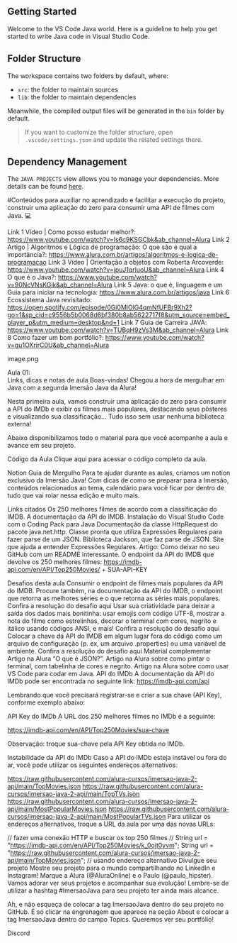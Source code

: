 ## Getting Started

Welcome to the VS Code Java world. Here is a guideline to help you get started to write Java code in Visual Studio Code.

## Folder Structure

The workspace contains two folders by default, where:

- `src`: the folder to maintain sources
- `lib`: the folder to maintain dependencies

Meanwhile, the compiled output files will be generated in the `bin` folder by default.

> If you want to customize the folder structure, open `.vscode/settings.json` and update the related settings there.

## Dependency Management

The `JAVA PROJECTS` view allows you to manage your dependencies. More details can be found [here](https://github.com/microsoft/vscode-java-dependency#manage-dependencies).


#Conteúdos para auxiliar no aprendizado e facilitar a execução do projeto, construir uma aplicação do zero para consumir uma API de filmes com Java. 💻

Link 1 Vídeo | Como posso estudar melhor?: https://www.youtube.com/watch?v=Is6c9KSGCbk&ab_channel=Alura
Link 2 Artigo | Algoritmos e Lógica de programação: O que são e qual a importância?: https://www.alura.com.br/artigos/algoritmos-e-logica-de-programacao
Link 3 Vídeo | Orientação a objetos com Roberta Arcoverde: https://www.youtube.com/watch?v=jpuJ1qrluoU&ab_channel=Alura
Link 4 O que é o Java?: https://www.youtube.com/watch?v=90NcVNsKGik&ab_channel=Alura
Link 5 Java: o que é, linguagem e um Guia para iniciar na tecnologia: https://www.alura.com.br/artigos/java
Link 6 Ecossistema Java revisitado: https://open.spotify.com/episode/0Gi0MlOlG4qmNfUFBr9Xh2?go=1&sp_cid=c9556b5b0068d6bf380b8ab5622717f8&utm_source=embed_player_p&utm_medium=desktop&nd=1
Link 7 Guia de Carreira JAVA: https://www.youtube.com/watch?v=TUBqH9zVs3M&ab_channel=Alura
Link 8 Como fazer um bom portfólio?: https://www.youtube.com/watch?v=gu1OXrirC0U&ab_channel=Alura

image.png

Aula 01:<br>
Links, dicas e notas de aula
Boas-vindas! Chegou a hora de mergulhar em Java com a segunda Imersão Java da Alura!

Nesta primeira aula, vamos construir uma aplicação do zero para consumir a API do IMDb e exibir os filmes mais populares, destacando seus pôsteres e visualizando sua classificação... Tudo isso sem usar nenhuma biblioteca externa!

Abaixo disponibilizamos todo o material para que você acompanhe a aula e avance em seu projeto.

Código da Aula
Clique aqui para acessar o código completo da aula.

Notion Guia de Mergulho
Para te ajudar durante as aulas, criamos um notion exclusivo da Imersão Java! Com dicas de como se preparar para a Imersão, conteúdos relacionados ao tema, calendário para você ficar por dentro de tudo que vai rolar nessa edição e muito mais.

Links citados
Os 250 melhores filmes de acordo com a classificação do IMDB.
A documentação da API do IMDB.
Instalação do Visual Studio Code com o Coding Pack para Java
Documentação da classe HttpRequest do pacote java.net.http.
Classe pronta que utiliza Expressões Regulares para fazer parse de um JSON.
Biblioteca Jackson, que faz parse de JSON.
Site que ajuda a entender Expressões Regulares.
Artigo: Como deixar no seu GitHub com um README interessante.
O endpoint da API do IMDB que devolve os 250 melhores filmes: https://imdb-api.com/en/API/Top250Movies/ + SUA-API-KEY

Desafios desta aula
Consumir o endpoint de filmes mais populares da API do IMDB. Procure também, na documentação da API do IMDB, o endpoint que retorna as melhores séries e o que retorna as séries mais populares. Confira a resolução do desafio aqui
Usar sua criatividade para deixar a saída dos dados mais bonitinha: usar emojis com código UTF-8, mostrar a nota do filme como estrelinhas, decorar o terminal com cores, negrito e itálico usando códigos ANSI, e mais! Confira a resolução do desafio aqui
Colocar a chave da API do IMDB em algum lugar fora do código como um arquivo de configuração (p. ex, um arquivo .properties) ou uma variável de ambiente. Confira a resolução do desafio aqui
Material complementar
Artigo na Alura “O que é JSON?”.
Artigo na Alura sobre como pintar o terminal, com tabelinha de cores e negrito.
Artigo na Alura sobre como usar VS Code para codar em Java.
API do IMDb
A documentação da API do IMDb pode ser encontrada no seguinte link: https://imdb-api.com/api

Lembrando que você precisará registrar-se e criar a sua chave (API Key), conforme exemplo abaixo:

API Key do IMDb
A URL dos 250 melhores filmes no IMDb é a seguinte:

https://imdb-api.com/en/API/Top250Movies/sua-chave

Observação: troque sua-chave pela API Key obtida no IMDb.

Instabilidade da API do IMDb
Caso a API do IMDb esteja instável ou fora do ar, você pode utilizar os seguintes endereços alternativos:

https://raw.githubusercontent.com/alura-cursos/imersao-java-2-api/main/TopMovies.json
https://raw.githubusercontent.com/alura-cursos/imersao-java-2-api/main/TopTVs.json
https://raw.githubusercontent.com/alura-cursos/imersao-java-2-api/main/MostPopularMovies.json
https://raw.githubusercontent.com/alura-cursos/imersao-java-2-api/main/MostPopularTVs.json
Para utilizar os endereços alternativos, troque a URL da aula por uma das novas URLs:

// fazer uma conexão HTTP e buscar os top 250 filmes
// String url = "https://imdb-api.com/en/API/Top250Movies/k_0ojt0yvm";
String url = "https://raw.githubusercontent.com/alura-cursos/imersao-java-2-api/main/TopMovies.json"; // usando endereço alternativo
Divulgue seu projeto
Mostre seu projeto para o mundo compartilhando no LinkedIn e Instagram! Marque a Alura (@AluraOnline) e o Paulo (@paulo_hipster). Vamos adorar ver seus projetos e acompanhar sua evolução! Lembre-se de utilizar a hashtag #ImersaoJava para seu projeto ter ainda mais alcance.

Ah, e não esqueça de colocar a tag ImersaoJava dentro do seu projeto no GitHub. É só clicar na engrenagem que aparece na seção About e colocar a tag ImersaoJava dentro do campo Topics. Queremos ver seu portfólio!

Discord
